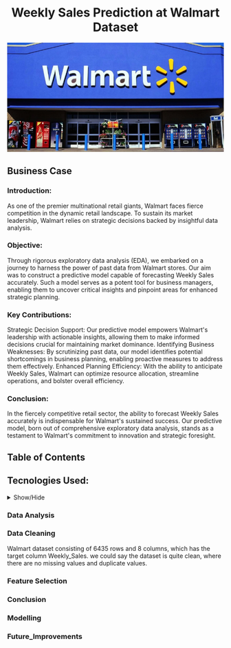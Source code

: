 <h1 align='center'>Weekly Sales Prediction at Walmart Dataset</h1>

<p align="center">
  <img src="dataset-cover.jpeg" width="600">
</p>

## Business Case

### Introduction:

As one of the premier multinational retail giants, Walmart faces fierce competition in the dynamic retail landscape. To sustain its market leadership, Walmart relies on strategic decisions backed by insightful data analysis.

### Objective:

Through rigorous exploratory data analysis (EDA), we embarked on a journey to harness the power of past data from Walmart stores. Our aim was to construct a predictive model capable of forecasting Weekly Sales accurately. Such a model serves as a potent tool for business managers, enabling them to uncover critical insights and pinpoint areas for enhanced strategic planning.

### Key Contributions:

Strategic Decision Support: Our predictive model empowers Walmart's leadership with actionable insights, allowing them to make informed decisions crucial for maintaining market dominance.
Identifying Business Weaknesses: By scrutinizing past data, our model identifies potential shortcomings in business planning, enabling proactive measures to address them effectively.
Enhanced Planning Efficiency: With the ability to anticipate Weekly Sales, Walmart can optimize resource allocation, streamline operations, and bolster overall efficiency.

### Conclusion:

In the fiercely competitive retail sector, the ability to forecast Weekly Sales accurately is indispensable for Walmart's sustained success. Our predictive model, born out of comprehensive exploratory data analysis, stands as a testament to Walmart's commitment to innovation and strategic foresight.

## Table of Contents


## Tecnologies Used:
<details>
<a name="Technologies_Used"></a>
<summary>Show/Hide</summary>
<br>
    
* <strong>Python</strong>
* <strong>Pandas</strong>
* <strong>Numpy</strong>
* <strong>Matplotlib</strong>
* <strong>Seaborn</strong>
* <strong>Scikit-Learn</strong>
* <strong>Sklearn</strong>
* <strong>Plotly</strong>
* <strong>Tensorflow</strong>
* <strong>Category_encoders</strong>

</details>


### Data Analysis

### Data Cleaning
Walmart dataset consisting of 6435 rows and 8 columns, which has the target column Weekly_Sales. we could say the dataset is quite clean, where there are no missing values and duplicate values.

### Feature Selection


### Conclusion

### Modelling

### Future_Improvements